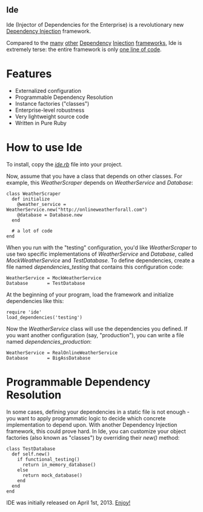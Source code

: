 ## Ide

Ide (Injector of Dependencies for the Enterprise) is a revolutionary new [Dependency Injection](http://en.wikipedia.org/wiki/Dependency_injection) framework.

Compared to the [many](http://en.wikipedia.org/wiki/Spring_Framework) [other](http://www.ninject.org/) [Dependency](http://square.github.com/dagger/) [Injection](http://code.google.com/p/google-guice/) [frameworks](http://picocontainer.codehaus.org/), Ide is extremely terse: the entire framework is only [one line of code](https://github.com/nusco/ide/blob/master/ide.rb).

# Features

* Externalized configuration
* Programmable Dependency Resolution
* Instance factories ("classes")
* Enterprise-level robustness
* Very lightweight source code
* Written in Pure Ruby

# How to use Ide

To install, copy the [*ide.rb*](ide.rb) file into your project.

Now, assume that you have a class that depends on other classes. For example, this *WeatherScraper* depends on *WeatherService* and *Database*:

    class WeatherScraper
      def initialize
        @weather_service = WeatherService.new("http://onlineweatherforall.com")
        @database = Database.new
      end
    
      # a lot of code
    end

When you run with the "testing" configuration, you'd like *WeatherScraper* to use two specific implementations of *WeatherService* and *Database*, called *MockWeatherService* and *TestDatabase*. To define dependencies, create a file named *dependencies_testing* that contains this configuration code:

    WeatherService = MockWeatherService
    Database       = TestDatabase

At the beginning of your program, load the framework and initialize dependencies like this:

    require 'ide'
    load_dependencies('testing')
  
Now the *WeatherService* class will use the dependencies you defined. If you want another configuration (say, "production"), you can write a file named *dependencies_production*:

    WeatherService = RealOnlineWeatherService
    Database       = BigAssDatabase

# Programmable Dependency Resolution

In some cases, defining your dependencies in a static file is not enough - you want to apply programmatic logic to decide which concrete implementation to depend upon. With another Dependency Injection framework, this could prove hard. In Ide, you can customize your object factories (also known as "classes") by overriding their *new()* method:

    class TestDatabase
      def self.new()
        if functional_testing()
          return in_memory_database()
        else
          return mock_database()
        end
      end
    end

IDE was initially released on April 1st, 2013. [Enjoy!](http://en.wikipedia.org/wiki/Ide_%28fish%29)
